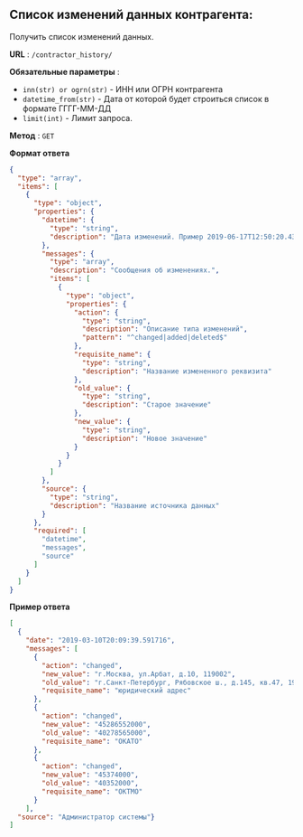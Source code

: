 ## Список изменений данных контрагента:

Получить список изменений данных.

**URL** : `/contractor_history/`

**Обязательные параметры** :
- `inn(str) or ogrn(str)` - ИНН или ОГРН контрагента
- `datetime_from(str)` - Дата от которой будет строиться список в формате ГГГГ-ММ-ДД
- `limit(int)` - Лимит запроса.

**Метод** : `GET`

**Формат ответа**

```json
{
  "type": "array",
  "items": [
    {
      "type": "object",
      "properties": {
        "datetime": {
          "type": "string",
          "description": "Дата изменений. Пример 2019-06-17T12:50:20.433876"
        },
        "messages": {
          "type": "array",
          "description": "Сообщения об изменениях.",
          "items": [
            {
              "type": "object",
              "properties": {
                "action": {
                  "type": "string",
                  "description": "Описание типа изменений",
                  "pattern": "^changed|added|deleted$"
                },
                "requisite_name": {
                  "type": "string",
                  "description": "Название измененного реквизита"
                },
                "old_value": {
                  "type": "string",
                  "description": "Старое значение"
                },
                "new_value": {
                  "type": "string",
                  "description": "Новое значение"
                }
              }
            }
          ]
        },
        "source": {
          "type": "string",
          "description": "Название источника данных"
        }
      },
      "required": [
        "datetime",
        "messages",
        "source"
      ]
    }
  ]
}
```

**Пример ответа**

```json
[
  {
    "date": "2019-03-10T20:09:39.591716",
    "messages": [
      {
        "action": "changed",
        "new_value": "г.Москва, ул.Арбат, д.10, 119002",
        "old_value": "г.Санкт-Петербург, Рябовское ш., д.145, кв.47, 195043",
        "requisite_name": "юридический адрес"
      },
      {
        "action": "changed",
        "new_value": "45286552000",
        "old_value": "40278565000",
        "requisite_name": "ОКАТО"
      },
      {
        "action": "changed",
        "new_value": "45374000",
        "old_value": "40352000",
        "requisite_name": "ОКТМО"
      }
    ],
  "source": "Администратор системы"}
]
```